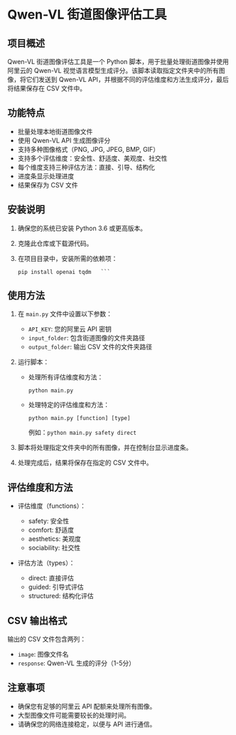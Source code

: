 # Qwen-VL 街道图像评估工具

## 项目概述

Qwen-VL 街道图像评估工具是一个 Python 脚本，用于批量处理街道图像并使用阿里云的 Qwen-VL 视觉语言模型生成评分。该脚本读取指定文件夹中的所有图像，将它们发送到 Qwen-VL API，并根据不同的评估维度和方法生成评分，最后将结果保存在 CSV 文件中。

## 功能特点

- 批量处理本地街道图像文件
- 使用 Qwen-VL API 生成图像评分
- 支持多种图像格式（PNG, JPG, JPEG, BMP, GIF）
- 支持多个评估维度：安全性、舒适度、美观度、社交性
- 每个维度支持三种评估方法：直接、引导、结构化
- 进度条显示处理进度
- 结果保存为 CSV 文件

## 安装说明

1. 确保您的系统已安装 Python 3.6 或更高版本。

2. 克隆此仓库或下载源代码。

3. 在项目目录中，安装所需的依赖项：
   ```
   pip install openai tqdm   ```

## 使用方法

1. 在 `main.py` 文件中设置以下参数：
   - `API_KEY`: 您的阿里云 API 密钥
   - `input_folder`: 包含街道图像的文件夹路径
   - `output_folder`: 输出 CSV 文件的文件夹路径

2. 运行脚本：
   - 处理所有评估维度和方法：
     ```
     python main.py
     ```
   - 处理特定的评估维度和方法：
     ```
     python main.py [function] [type]
     ```
     例如：`python main.py safety direct`

3. 脚本将处理指定文件夹中的所有图像，并在控制台显示进度条。

4. 处理完成后，结果将保存在指定的 CSV 文件中。

## 评估维度和方法

- 评估维度（functions）：
  - safety: 安全性
  - comfort: 舒适度
  - aesthetics: 美观度
  - sociability: 社交性

- 评估方法（types）：
  - direct: 直接评估
  - guided: 引导式评估
  - structured: 结构化评估

## CSV 输出格式

输出的 CSV 文件包含两列：
- `image`: 图像文件名
- `response`: Qwen-VL 生成的评分（1-5分）

## 注意事项

- 确保您有足够的阿里云 API 配额来处理所有图像。
- 大型图像文件可能需要较长的处理时间。
- 请确保您的网络连接稳定，以便与 API 进行通信。

